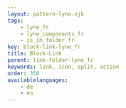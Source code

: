 ```yaml
---
layout: pattern-lyne.njk
tags: 
    - lyne_fr
    - lyne_components_fr
    - is_in_folder_fr
key: block-link-lyne_fr
title: Block-Link
parent: link-folder-lyne_fr
keywords: link, icon, split, action
order: 350
availablelanguages: 
    - de
    - en
---
```

